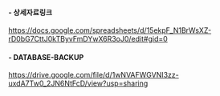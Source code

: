 #### - 상세자료링크  
https://docs.google.com/spreadsheets/d/15ekpF_N1BrWsXZ-rD0bG7CttJ0kTByvFmDYwX6R3oJ0/edit#gid=0    

#### - DATABASE-BACKUP  
https://drive.google.com/file/d/1wNVAFWGVNI3zz-uxdA7Tw0_2JN6NtFcD/view?usp=sharing

